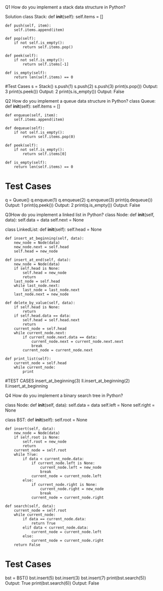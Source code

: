 Q1 How do you implement a stack data structure in Python?

Solution
class Stack:
    def __init__(self):
        self.items = []
    
    def push(self, item):
        self.items.append(item)
    
    def pop(self):
        if not self.is_empty():
            return self.items.pop()
    
    def peek(self):
        if not self.is_empty():
            return self.items[-1]
    
    def is_empty(self):
        return len(self.items) == 0

#Test Cases
s = Stack()
s.push(1)
s.push(2)
s.push(3)
print(s.pop()) Output: 3
print(s.peek()) Output: 2
print(s.is_empty())  Output: False

Q2 How do you implement a queue data structure in Python?
class Queue:
    def __init__(self):
        self.items = []
    
    def enqueue(self, item):
        self.items.append(item)
    
    def dequeue(self):
        if not self.is_empty():
            return self.items.pop(0)
    
    def peek(self):
        if not self.is_empty():
            return self.items[0]
    
    def is_empty(self):
        return len(self.items) == 0
# Test Cases
q = Queue()
q.enqueue(1)
q.enqueue(2)
q.enqueue(3)
print(q.dequeue()) Output: 1
print(q.peek())  Output: 2
print(q.is_empty()) Output: False

Q3How do you implement a linked list in Python?
class Node:
    def __init__(self, data):
        self.data = data
        self.next = None

class LinkedList:
    def __init__(self):
        self.head = None
    
    def insert_at_beginning(self, data):
        new_node = Node(data)
        new_node.next = self.head
        self.head = new_node
    
    def insert_at_end(self, data):
        new_node = Node(data)
        if self.head is None:
            self.head = new_node
            return
        last_node = self.head
        while last_node.next:
            last_node = last_node.next
        last_node.next = new_node
    
    def delete_by_value(self, data):
        if self.head is None:
            return
        if self.head.data == data:
            self.head = self.head.next
            return
        current_node = self.head
        while current_node.next:
            if current_node.next.data == data:
                current_node.next = current_node.next.next
                break
            current_node = current_node.next
    
    def print_list(self):
        current_node = self.head
        while current_node:
            print
 #TEST CASES
 insert_at_beginning(3)
ll.insert_at_beginning(2)
ll.insert_at_beginning

Q4 How do you implement a binary search tree in Python?

class Node:
    def __init__(self, data):
        self.data = data
        self.left = None
        self.right = None

class BST:
    def __init__(self):
        self.root = None

    def insert(self, data):
        new_node = Node(data)
        if self.root is None:
            self.root = new_node
            return
        current_node = self.root
        while True:
            if data < current_node.data:
                if current_node.left is None:
                    current_node.left = new_node
                    break
                current_node = current_node.left
            else:
                if current_node.right is None:
                    current_node.right = new_node
                    break
                current_node = current_node.right
    
    def search(self, data):
        current_node = self.root
        while current_node:
            if data == current_node.data:
                return True
            elif data < current_node.data:
                current_node = current_node.left
            else:
                current_node = current_node.right
        return False

# Test Cases
bst = BST()
bst.insert(5)
bst.insert(3)
bst.insert(7)
print(bst.search(5))  Output: True
print(bst.search(6))  Output: False



